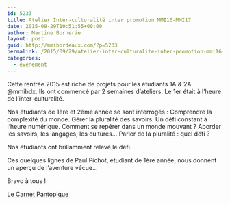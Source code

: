 ```yaml
---
id: 5233
title: Atelier Inter-culturalité inter promotion MMI16-MMI17
date: 2015-09-29T10:51:55+00:00
author: Martine Bornerie
layout: post
guid: http://mmibordeaux.com/?p=5233
permalink: /2015/09/29/atelier-inter-culturalite-inter-promotion-mmi16-mmi17/
categories:
  - événement
---
```

Cette rentrée 2015 est riche de projets pour les étudiants 1A & 2A @mmibdx. Ils ont commencé par 2 semaines d’ateliers. Le 1er était à l’heure de l’inter-culturalité.
  
Nos étudiants de 1ère et 2ème année se sont interrogés : Comprendre la complexité du monde. Gérer la pluralité des savoirs. Un défi constant à l’heure numérique. Comment se repérer dans un monde mouvant ? Aborder les savoirs, les langages, les cultures&#8230; Parler de la pluralité : quel défi ?
  
Nos étudiants ont brillamment relevé le défi.
  
Ces quelques lignes de Paul Pichot, étudiant de 1ère année, nous donnent un aperçu de l&rsquo;aventure vécue&#8230;
  
Bravo à tous !
  
<a href="http://mmibordeaux.com/wp-content/uploads/2015/09/Le_Carnet_Pantopique_Paul_Pichot.pdf" target="_blank">Le Carnet Pantopique</a>